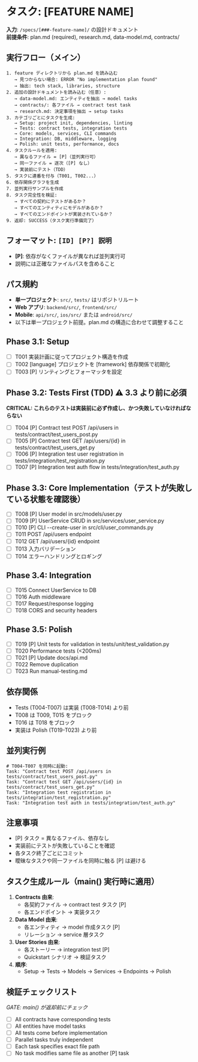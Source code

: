 # タスク: [FEATURE NAME]

**入力**: `/specs/[###-feature-name]/` の設計ドキュメント  
**前提条件**: plan.md (required), research.md, data-model.md, contracts/

## 実行フロー（メイン）
```
1. feature ディレクトリから plan.md を読み込む
   → 見つからない場合: ERROR "No implementation plan found"
   → 抽出: tech stack, libraries, structure
2. 追加の設計ドキュメントを読み込む（任意）:
   → data-model.md: エンティティを抽出 → model tasks
   → contracts/: 各ファイル → contract test task
   → research.md: 決定事項を抽出 → setup tasks
3. カテゴリごとにタスクを生成:
   → Setup: project init, dependencies, linting
   → Tests: contract tests, integration tests
   → Core: models, services, CLI commands
   → Integration: DB, middleware, logging
   → Polish: unit tests, performance, docs
4. タスクルールを適用:
   → 異なるファイル = [P]（並列実行可）
   → 同一ファイル = 逐次（[P] なし）
   → 実装前にテスト（TDD）
5. タスクに連番を付与（T001, T002...）
6. 依存関係グラフを生成
7. 並列実行サンプルを作成
8. タスク完全性を検証:
   → すべての契約にテストがあるか？
   → すべてのエンティティにモデルがあるか？
   → すべてのエンドポイントが実装されているか？
9. 返却: SUCCESS（タスク実行準備完了）
```

## フォーマット: `[ID] [P?] 説明`
- **[P]**: 依存がなくファイルが異なれば並列実行可
- 説明には正確なファイルパスを含めること

## パス規約
- **単一プロジェクト**: `src/`, `tests/` はリポジトリルート
- **Web アプリ**: `backend/src/`, `frontend/src/`
- **Mobile**: `api/src/`, `ios/src/` または `android/src/`
- 以下は単一プロジェクト前提。plan.md の構造に合わせて調整すること

## Phase 3.1: Setup
- [ ] T001 実装計画に従ってプロジェクト構造を作成
- [ ] T002 [language] プロジェクトを [framework] 依存関係で初期化
- [ ] T003 [P] リンティングとフォーマッタを設定

## Phase 3.2: Tests First (TDD) ⚠️ 3.3 より前に必須
**CRITICAL: これらのテストは実装前に必ず作成し、かつ失敗していなければならない**
- [ ] T004 [P] Contract test POST /api/users in tests/contract/test_users_post.py
- [ ] T005 [P] Contract test GET /api/users/{id} in tests/contract/test_users_get.py
- [ ] T006 [P] Integration test user registration in tests/integration/test_registration.py
- [ ] T007 [P] Integration test auth flow in tests/integration/test_auth.py

## Phase 3.3: Core Implementation（テストが失敗している状態を確認後）
- [ ] T008 [P] User model in src/models/user.py
- [ ] T009 [P] UserService CRUD in src/services/user_service.py
- [ ] T010 [P] CLI --create-user in src/cli/user_commands.py
- [ ] T011 POST /api/users endpoint
- [ ] T012 GET /api/users/{id} endpoint
- [ ] T013 入力バリデーション
- [ ] T014 エラーハンドリングとロギング

## Phase 3.4: Integration
- [ ] T015 Connect UserService to DB
- [ ] T016 Auth middleware
- [ ] T017 Request/response logging
- [ ] T018 CORS and security headers

## Phase 3.5: Polish
- [ ] T019 [P] Unit tests for validation in tests/unit/test_validation.py
- [ ] T020 Performance tests (<200ms)
- [ ] T021 [P] Update docs/api.md
- [ ] T022 Remove duplication
- [ ] T023 Run manual-testing.md

## 依存関係
- Tests (T004-T007) は実装 (T008-T014) より前
- T008 は T009, T015 をブロック
- T016 は T018 をブロック
- 実装は Polish (T019-T023) より前

## 並列実行例
```
# T004-T007 を同時に起動:
Task: "Contract test POST /api/users in tests/contract/test_users_post.py"
Task: "Contract test GET /api/users/{id} in tests/contract/test_users_get.py"
Task: "Integration test registration in tests/integration/test_registration.py"
Task: "Integration test auth in tests/integration/test_auth.py"
```

## 注意事項
- [P] タスク = 異なるファイル、依存なし
- 実装前にテストが失敗していることを確認
- 各タスク終了ごとにコミット
- 曖昧なタスクや同一ファイルを同時に触る [P] は避ける

## タスク生成ルール（main() 実行時に適用）
1. **Contracts 由来**:
   - 各契約ファイル → contract test タスク [P]
   - 各エンドポイント → 実装タスク
2. **Data Model 由来**:
   - 各エンティティ → model 作成タスク [P]
   - リレーション → service 層タスク
3. **User Stories 由来**:
   - 各ストーリー → integration test [P]
   - Quickstart シナリオ → 検証タスク
4. **順序**:
   - Setup → Tests → Models → Services → Endpoints → Polish

## 検証チェックリスト
*GATE: main() が返却前にチェック*
- [ ] All contracts have corresponding tests
- [ ] All entities have model tasks
- [ ] All tests come before implementation
- [ ] Parallel tasks truly independent
- [ ] Each task specifies exact file path
- [ ] No task modifies same file as another [P] task
